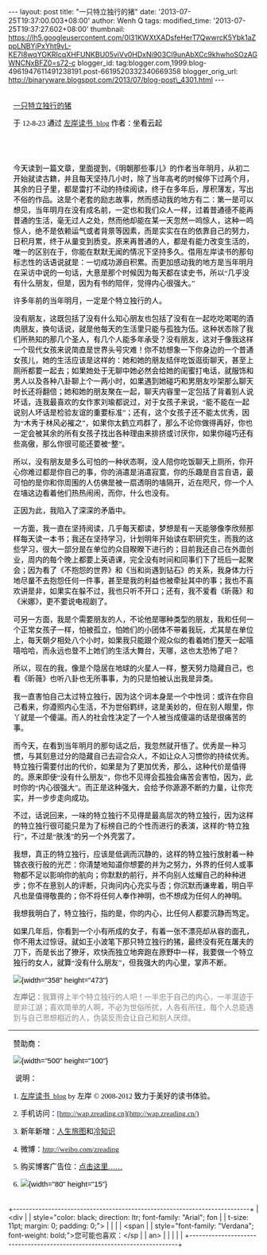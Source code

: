 --- layout: post title: "一只特立独行的猪" date:
'2013-07-25T19:37:00.003+08:00' author: Wenh Q tags: modified\_time:
'2013-07-25T19:37:27.602+08:00' thumbnail:
https://lh5.googleusercontent.com/0l31KWXtXADsfeHerT7QwwrcK5Ybk1aZppLNBYjPxYht9vL-KE7I8wqYOKRIcqXHFUNKBU05viVv0HDxNi903Cl9unAbXCc9khwhoSOzAGWNCNxBFZ0=s72-c
blogger\_id:
tag:blogger.com,1999:blog-4961947611491238191.post-6619520332340669358
blogger\_orig\_url:
http://binaryware.blogspot.com/2013/07/blog-post\_4301.html ---
<div
style="color: black; direction: ltr; font-family: &quot;Arial&quot;; font-size: 11pt; margin-bottom: 0; margin-left: 7.5pt; margin-right: 7.5pt; margin-top: 0; padding: 0;">

<span
style="color: #0000ee; font-family: &quot;Verdana&quot;; text-decoration: underline;">[\
一只特立独行的猪](http://www.zreading.cn/archives/3184.html)</span>

</div>

<div
style="color: black; direction: ltr; font-family: &quot;Arial&quot;; font-size: 11pt; margin-bottom: 0; margin-left: 7.5pt; margin-right: 7.5pt; margin-top: 0; padding-bottom: 8pt; padding-left: 0; padding-right: 0; padding-top: 0;">

<span style="font-family: &quot;Verdana&quot;;">于 12-8-23 通过
</span><span
style="color: #0000ee; font-family: &quot;Verdana&quot;; text-decoration: underline;">[左岸读书\_blog](http://www.zreading.cn/)</span><span
style="font-family: &quot;Verdana&quot;;"> 作者：坐看云起</span>

</div>

<div
style="color: black; direction: ltr; font-family: &quot;Arial&quot;; font-size: 11pt; height: 11pt; margin-bottom: 0; margin-left: 7.5pt; margin-right: 7.5pt; margin-top: 0; padding: 0;">

<span style="font-family: &quot;Verdana&quot;;"></span>

</div>

<div
style="color: black; direction: ltr; font-family: &quot;Arial&quot;; font-size: 11pt; margin-bottom: 0; margin-left: 7.5pt; margin-right: 7.5pt; margin-top: 0; padding: 0;">

<span
style="font-family: &quot;Verdana&quot;;">今天读到一篇文章，里面提到，《明朝那些事儿》的作者当年明月，从初二开始就读古籍，并且每天坚持几小时，除了当年高考的时候停下过两个月，其余的日子里，都是雷打不动的持续阅读，终于在多年后，厚积薄发，写出不俗的作品。这是个老套的励志故事，然而感动我的地方有二：第一是可以想见，当年明月在没有成名前，一定也和我们众人一样，过着普通德不能再普通的生活，毫无过人之处，然而他却能在某一天忽然一鸣惊人，这种一鸣惊人，绝不是依赖运气或者背景等因素，而是实实在在的依靠自己的努力，日积月累，终于从量变到质变。原来再普通的人，都是有能力改变生活的，唯一的区别在于，你能在默默无闻的情况下坚持多久。借用左岸读书的那句标志性的话语说就是：一切成功源自积累。而更加感动我的地方是当年明月在采访中说的一句话，大意是那个时候因为每天都在读史书，所以“几乎没有什么朋友，但是，因为有书的陪伴，觉得内心很强大。”</span>

</div>

<div
style="color: black; direction: ltr; font-family: &quot;Arial&quot;; font-size: 11pt; margin-bottom: 0; margin-left: 7.5pt; margin-right: 7.5pt; margin-top: 0; padding: 0;">

<span
style="font-family: &quot;Verdana&quot;;">许多年前的当年明月，一定是个特立独行的人。</span>

</div>

<div
style="color: black; direction: ltr; font-family: &quot;Arial&quot;; font-size: 11pt; margin-bottom: 0; margin-left: 7.5pt; margin-right: 7.5pt; margin-top: 0; padding: 0;">

<span
style="font-family: &quot;Verdana&quot;;">没有朋友，这既包括了没有什么知心朋友也包括了没有在一起吃吃喝喝的酒肉朋友，换句话说，就是他每天的生活里只能与孤独为伍。这种状态除了我们所熟知的那几个圣人，有几个人能多年承受？没有朋友，这对于像我这样一个现代女孩来说简直是世界头号灾难！你不妨想象一下你身边的一个普通女孩儿，她的生活应该是这样的：她和她的朋友结伴吃饭逛街聊天，甚至上厕所都要一起去；如果她处于无聊中她必然会给她的闺蜜打电话，就服饰和男人以及各种八卦聊上个一两小时，如果遇到她碰巧和男朋友吵架那么聊天时长还将翻倍；她和她的朋友聚在一起，聊天内容里一定包括了背着别人说坏话，连我最喜欢的女作家刘瑜都说过，对于女孩子来说，“能不能在一起说别人坏话是检验友谊的重要标准”；还有，这个女孩子还不能太优秀，因为“木秀于林风必摧之”，如果你太鹤立鸡群了，那么不论你做得再好，你也一定会被其余的所有女孩子找出各种理由来排挤或讨厌你，如果你碰巧还有些高傲，那么你很可能还要被“整”。</span>

</div>

<div
style="color: black; direction: ltr; font-family: &quot;Arial&quot;; font-size: 11pt; margin-bottom: 0; margin-left: 7.5pt; margin-right: 7.5pt; margin-top: 0; padding: 0;">

<span
style="font-family: &quot;Verdana&quot;;">所以，没有朋友是多么可怕的一种状态啊，没人陪你吃饭聊天上厕所，你开心你难过都是你自己的事，你的消遣是消遣寂寞，你的乐趣是自言自语，最可怕的是你和你周围的人仿佛是被一扇透明的墙隔开，近在咫尺，你一个人在墙这边看着他们热热闹闹，而你，什么也没有。</span>

</div>

<div
style="color: black; direction: ltr; font-family: &quot;Arial&quot;; font-size: 11pt; margin-bottom: 0; margin-left: 7.5pt; margin-right: 7.5pt; margin-top: 0; padding: 0;">

<span
style="font-family: &quot;Verdana&quot;;">正因为此，我陷入了深深的矛盾中。</span>

</div>

<div
style="color: black; direction: ltr; font-family: &quot;Arial&quot;; font-size: 11pt; margin-bottom: 0; margin-left: 7.5pt; margin-right: 7.5pt; margin-top: 0; padding: 0;">

<span
style="font-family: &quot;Verdana&quot;;">一方面，我一直在坚持阅读，几乎每天都读，梦想是有一天能够像李欣频那样每天读一本书；我还在坚持学习，计划明年开始读在职研究生，而我的这些学习，很大一部分是在单位的众目睽睽下进行的；目前我还自己在外面创业，周内的每个晚上都要上英语课，完全没有时间和同事们下了班后一起聚会；因为看了《不抱怨的世界》和《当和尚遇到钻石》的关系，我身体力行地尽量不去抱怨任何一件事，甚至是我的利益也被牵扯其中的事；我也不喜欢讲是非，如果实在躲不过，我也只听不开口；还有，我不爱看《昕薇》和《米娜》，更不要说电视剧了。</span>

</div>

<div
style="color: black; direction: ltr; font-family: &quot;Arial&quot;; font-size: 11pt; margin-bottom: 0; margin-left: 7.5pt; margin-right: 7.5pt; margin-top: 0; padding: 0;">

<span
style="font-family: &quot;Verdana&quot;;">可另一方面，我是个需要朋友的人，不论他是哪种类型的朋友，我和任何一个正常女孩子一样，怕被孤立，怕她们的小团体不带着我玩，尤其是在单位上，每天朝夕相处八个小时，如果我只能跟个观众似的看着她们整天一起嘻嘻哈哈，而永远也登不上她们的生活大舞台，天哪，这也太恐怖了吧？</span>

</div>

<div
style="color: black; direction: ltr; font-family: &quot;Arial&quot;; font-size: 11pt; margin-bottom: 0; margin-left: 7.5pt; margin-right: 7.5pt; margin-top: 0; padding: 0;">

<span
style="font-family: &quot;Verdana&quot;;">所以，现在的我，像是个隐居在地球的火星人一样，整天努力隐藏自己，也看《昕薇》也听八卦也无所事事，为的只是怕被认出我是异类。</span>

</div>

<div
style="color: black; direction: ltr; font-family: &quot;Arial&quot;; font-size: 11pt; margin-bottom: 0; margin-left: 7.5pt; margin-right: 7.5pt; margin-top: 0; padding: 0;">

<span
style="font-family: &quot;Verdana&quot;;">我一直害怕自己太过特立独行，因为这个词本身是一个中性词：或许在你自己看来，你遵照内心生活，不为世俗羁绊，这是美妙的，但在别人眼里，你丫就是一个傻逼。而人的社会性决定了一个人被当成傻逼的话是很痛苦的事。</span>

</div>

<div
style="color: black; direction: ltr; font-family: &quot;Arial&quot;; font-size: 11pt; margin-bottom: 0; margin-left: 7.5pt; margin-right: 7.5pt; margin-top: 0; padding: 0;">

<span
style="font-family: &quot;Verdana&quot;;">而今天，在看到当年明月的那句话之后，我忽然就开悟了。优秀是一种习惯，与其刻意过分的隐藏自己去迎合众人，不如让众人习惯你的持续优秀。特立独行需要付出的代价，如果是为了更加优秀，那么，这种代价是值得的。原来即使“没有什么朋友”，你也不见得会孤独会痛苦会害怕，因为，此时你的“内心很强大”。而正是这种强大，会给予你源源不断的力量，让你充实，并一步步走向成功。</span>

</div>

<div
style="color: black; direction: ltr; font-family: &quot;Arial&quot;; font-size: 11pt; margin-bottom: 0; margin-left: 7.5pt; margin-right: 7.5pt; margin-top: 0; padding: 0;">

<span
style="font-family: &quot;Verdana&quot;;">不过，话说回来，一味的特立独行不见得是最高层次的特立独行，因为这样的特立独行很可能只是为了标榜自己的个性而进行的表演，这样的“特立独行”，不过是“肤浅”的另一个外壳罢了。</span>

</div>

<div
style="color: black; direction: ltr; font-family: &quot;Arial&quot;; font-size: 11pt; margin-bottom: 0; margin-left: 7.5pt; margin-right: 7.5pt; margin-top: 0; padding: 0;">

<span
style="font-family: &quot;Verdana&quot;;">我想，真正的特立独行，应该是低调而沉静的，这样的特立独行放射着一种锦衣夜行般的光芒：你清楚地知道你想要的并为之努力，外界的任何人或事物都不足以影响你的航向；你默默的前行，并不向别人炫耀自己的种种进步；你不在意别人的评断，只询问内心充实与否；你沉默而谦卑着，明白平凡也是值得敬畏的；你不将任何人奉作神明，也不想成为任何人的神明。</span>

</div>

<div
style="color: black; direction: ltr; font-family: &quot;Arial&quot;; font-size: 11pt; margin-bottom: 0; margin-left: 7.5pt; margin-right: 7.5pt; margin-top: 0; padding: 0;">

<span
style="font-family: &quot;Verdana&quot;;">我想我明白了，特立独行，指的是，你的内心，比任何人都要沉静而笃定。</span>

</div>

<div
style="color: black; direction: ltr; font-family: &quot;Arial&quot;; font-size: 11pt; margin-bottom: 0; margin-left: 7.5pt; margin-right: 7.5pt; margin-top: 0; padding: 0;">

<span
style="font-family: &quot;Verdana&quot;;">如果几年后，你看到一个小有所成的女子，有着一张不漂亮却从容的面孔，你不用太过惊讶。就如王小波笔下那只特立独行的猪，最终没有死在屠夫的刀下，而是长出了獠牙，欢快而独立地奔跑在原野中一样，我要做一个特立独行的女人，就算“没有什么朋友”，但我强大的内心里，掌声不断。</span>

</div>

<div
style="color: black; direction: ltr; font-family: &quot;Arial&quot;; font-size: 11pt; margin-bottom: 0; margin-left: 7.5pt; margin-right: 7.5pt; margin-top: 0; padding: 0;">

![](https://lh5.googleusercontent.com/0l31KWXtXADsfeHerT7QwwrcK5Ybk1aZppLNBYjPxYht9vL-KE7I8wqYOKRIcqXHFUNKBU05viVv0HDxNi903Cl9unAbXCc9khwhoSOzAGWNCNxBFZ0){width="358"
height="473"}

</div>

<div
style="color: black; direction: ltr; font-family: &quot;Arial&quot;; font-size: 11pt; margin-bottom: 0; margin-left: 7.5pt; margin-right: 7.5pt; margin-top: 0; padding: 0;">

<span
style="color: #888888; font-family: &quot;Verdana&quot;; font-weight: bold;">左岸记：</span><span
style="color: #888888; font-family: &quot;Verdana&quot;;">我算得上半个特立独行的人吧！一半忠于自己的内心，一半混迹于是非江湖；喜欢简单的人啊，不必为世俗所扰，人各有所往，每个人总能遇到与自己思想相近的人，伪装反而会让自己和别人厌烦。</span>

</div>

------------------------------------------------------------------------

<div
style="color: black; direction: ltr; font-family: &quot;Arial&quot;; font-size: 11pt; margin-bottom: 0; margin-left: 7.5pt; margin-right: 7.5pt; margin-top: 0; padding: 0;">

<span style="font-family: &quot;Verdana&quot;;">赞助商：</span>

</div>

<div
style="color: black; direction: ltr; font-family: &quot;Arial&quot;; font-size: 11pt; margin-bottom: 0; margin-left: 7.5pt; margin-right: 7.5pt; margin-top: 0; padding: 0;">

![](https://lh4.googleusercontent.com/CaDS0SbiiEEpBpFpSnPLI7yhutLuQDp7_NCz39366Rry7PC9GMYsrCbariSJjqdWaQmMIUQxbxH81g2EN_46NjMYifyLWECup2mZyVEiF2VYgNVWSNA){width="500"
height="100"}

</div>

<div
style="color: black; direction: ltr; font-family: &quot;Arial&quot;; font-size: 11pt; margin-bottom: 0; margin-left: 7.5pt; margin-right: 7.5pt; margin-top: 0; padding: 0;">

<span style="font-family: &quot;Verdana&quot;;"> 说明：</span>

</div>

<div
style="color: black; direction: ltr; font-family: &quot;Arial&quot;; font-size: 11pt; margin-bottom: 0; margin-left: 7.5pt; margin-right: 7.5pt; margin-top: 0; padding: 0;">

<span style="font-family: &quot;Verdana&quot;;">1. </span><span
style="color: blue; font-family: &quot;Verdana&quot;; text-decoration: underline;">[左岸读书\_blog](http://zreading.cn/)</span><span
style="font-family: &quot;Verdana&quot;;"> by 左岸 © 2008-2012
致力于美好的读书体验。</span>

</div>

<div
style="color: black; direction: ltr; font-family: &quot;Arial&quot;; font-size: 11pt; margin-bottom: 0; margin-left: 7.5pt; margin-right: 7.5pt; margin-top: 0; padding: 0;">

<span style="font-family: &quot;Verdana&quot;;">2.
手机访问：</span><span
style="color: #0000ee; font-family: &quot;Verdana&quot;; text-decoration: underline;">[http://wap.zreading.cn](http://wap.zreading.cn/)</span>

</div>

<div
style="color: black; direction: ltr; font-family: &quot;Arial&quot;; font-size: 11pt; margin-bottom: 0; margin-left: 7.5pt; margin-right: 7.5pt; margin-top: 0; padding: 0;">

<span style="font-family: &quot;Verdana&quot;;">3.
新年新增：</span><span
style="color: #0000ee; font-family: &quot;Verdana&quot;; text-decoration: underline;">[人生旅图](http://www.zreading.net/)</span><span
style="font-family: &quot;Verdana&quot;;">和</span><span
style="color: #0000ee; font-family: &quot;Verdana&quot;; text-decoration: underline;">[冷知识](http://www.zreading.net/lenzhishi)</span>

</div>

<div
style="color: black; direction: ltr; font-family: &quot;Arial&quot;; font-size: 11pt; margin-bottom: 0; margin-left: 7.5pt; margin-right: 7.5pt; margin-top: 0; padding: 0;">

<span style="font-family: &quot;Verdana&quot;;">4. 微博：</span><span
style="color: #0000ee; font-family: &quot;Verdana&quot;; text-decoration: underline;"><http://weibo.com/zreading></span>

</div>

<div
style="color: black; direction: ltr; font-family: &quot;Arial&quot;; font-size: 11pt; margin-bottom: 0; margin-left: 7.5pt; margin-right: 7.5pt; margin-top: 0; padding: 0;">

<span style="font-family: &quot;Verdana&quot;;">5.
购买博客广告位：</span><span
style="color: #0000ee; font-family: &quot;Verdana&quot;; text-decoration: underline;">[点击这里……](http://www.zreading.cn/about#ad)</span>

</div>

<div
style="color: black; direction: ltr; font-family: &quot;Arial&quot;; font-size: 11pt; margin-bottom: 0; margin-left: 7.5pt; margin-right: 7.5pt; margin-top: 0; padding: 0;">

<span style="font-family: &quot;Verdana&quot;;">6.
</span>![](https://lh4.googleusercontent.com/A42_FogQ0iuw6ykXjls5v641C2PjxiINNAcdxyDHFVbU1nv8ygx8DRhNxQGQ6CG8p6AgsVtUcy727UAxhbuy8tTdKvphkZB64jjBbBKVcambH_DpcO0){width="80"
height="15"}

</div>

[](https://www.blogger.com/blogger.g?blogID=4961947611491238191#)[](https://www.blogger.com/blogger.g?blogID=4961947611491238191#)\
+--------------------------------------------------------------------------+
| <div                                                                     |
| style="color: black; direction: ltr; font-family: &quot;Arial&quot;; fon |
| t-size: 11pt; margin: 0; padding: 0;">                                   |
|                                                                          |
| <span                                                                    |
| style="font-family: &quot;Verdana&quot;; font-weight: bold;">您可能也喜欢：</sp |
| an>                                                                      |
|                                                                          |
| </div>                                                                   |
+--------------------------------------------------------------------------+


